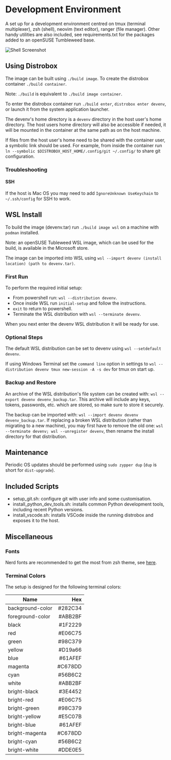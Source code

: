 # Development Environment
A set up for a development environment centred on tmux (terminal multiplexer), zsh (shell), neovim (text editor), ranger (file manager).
Other handy utilities are also included, see requirements.txt for the packages added to an openSUSE Tumbleweed base.

![Shell Screenshot](screenshots/shell.png)



## Using Distrobox
The image can be built using `./build image`.
To create the distrobox container `./build container`.

Note: `./build` is equivalent to `./build image container`.

To enter the distrobox container run `./build enter`, `distrobox enter devenv`,
or launch it from the system application launcher.

The devenv's home directory is a `devenv` directory in the host user's home directory.
The host users home directory will also be accessible if needed,
it will be mounted in the container at the same path as on the host machine.

If files from the host user's home need to be shared with the container user,
a symbolic link should be used.
For example, from inside the container run `ln --symbolic $DISTROBOX_HOST_HOME/.config/git ~/.config/`
to share git configuration.



### Troubleshooting

#### SSH
If the host is Mac OS you may need to add `IgnoreUnknown UseKeychain` to `~/.ssh/config` for SSH to work.



## WSL Install
To build the image (devenv.tar) run `./build image wsl` on a machine with `podman` installed.

Note: an openSUSE Tubleweed WSL image, which can be used for the build, is available in the Microsoft store.

The image can be imported into WSL using `wsl --import devenv (install location) (path to devenv.tar)`.


### First Run
To perform the required initial setup:
- From powershell run: `wsl --distribution devenv`.
- Once inside WSL run `initial-setup` and follow the instructions.
- `exit` to return to powershell.
- Terminate the WSL distribution with `wsl --terminate devenv`.

When you next enter the devenv WSL distribution it will be ready for use.


### Optional Steps
The default WSL distribution can be set to devenv using `wsl --setdefault devenv`.

If using Windows Terminal set the `command line` option in settings to
`wsl --distribution devenv tmux new-session -A -s dev` for tmux on start up.


### Backup and Restore
An archive of the WSL distribution's file system can be created with:
`wsl --export devenv devenv_backup.tar`.
This archive will include any keys, tokens, passwords, etc. which are stored,
so make sure to store it securely.

The backup can be imported with: `wsl --import devenv devenv devenv_backup.tar`.
If replacing a broken WSL distribution (rather than migrating to a new machine),
you may first have to remove the old one:
`wsl --terminate devenv; wsl --unregister devenv`,
then rename the install directory for that distribution.



## Maintenance
Periodic OS updates should be performed using `sudo zypper dup` (`dup` is short for `dist-upgrade`).



## Included Scripts
- setup_git.sh: configure git with user info and some customisation.
- install_python_dev_tools.sh: installs common Python development tools, including recent Python versions.
- install_vscode.sh: installs VSCode inside the running distrobox and exposes it to the host.



## Miscellaneous

### Fonts
Nerd fonts are recommended to get the most from zsh theme, see [here](https://www.nerdfonts.com/).


### Terminal Colors
The setup is designed for the following terminal colors:

| Name                |       Hex |
| ------------------- | ---------:|
| background-color    |   #282C34 |
| foreground-color    |   #ABB2BF |
| black               |   #1F2229 |
| red           	    |   #E06C75 |
| green               |   #98C379 |
| yellow              |   #D19a66 |
| blue                |   #61AFEF |
| magenta             |   #C678DD |
| cyan                |   #56B6C2 |
| white               |   #ABB2BF |
| bright-black        |   #3E4452 |
| bright-red          |   #E06C75 |
| bright-green        |   #98C379 |
| bright-yellow       |   #E5C07B |
| bright-blue         |   #61AFEF |
| bright-magenta      |   #C678DD |
| bright-cyan         |   #56B6C2 |
| bright-white        |   #DDE0E5 |
